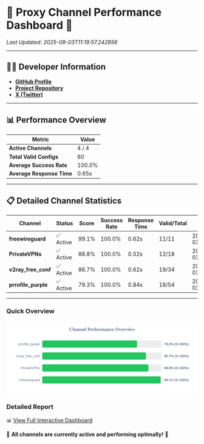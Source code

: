 # 🌟 Proxy Channel Performance Dashboard 🌟

_Last Updated: 2025-08-03T11:19:57.242856_

---

## 👩‍💻 Developer Information

- **[GitHub Profile](https://github.com/4n0nymou3)**  
- **[Project Repository](https://github.com/4n0nymou3/multi-proxy-config-fetcher)**  
- **[X (Twitter)](https://x.com/4n0nymou3)**  

---

## 📊 Performance Overview

| Metric                | Value       |
|-----------------------|-------------|
| **Active Channels**   | 4 / 4       |
| **Total Valid Configs** | 60          |
| **Average Success Rate** | 100.0%      |
| **Average Response Time** | 0.65s       |

---

## 📋 Detailed Channel Statistics

| Channel          | Status     | Score  | Success Rate | Response Time | Valid/Total | Last Success               |
|------------------|------------|--------|--------------|---------------|-------------|----------------------------|
| **freewireguard**  | ✅ Active  | 99.1%  | 100.0% | 0.62s         | 11/11       | 2025-08-03T11:19:57.240999 |
| **PrivateVPNs**  | ✅ Active  | 88.8%  | 100.0% | 0.52s         | 12/18       | 2025-08-03T11:19:56.602172 |
| **v2ray_free_conf**  | ✅ Active  | 86.7%  | 100.0% | 0.62s         | 19/34       | 2025-08-03T11:19:56.044334 |
| **prrofile_purple**  | ✅ Active  | 79.3%  | 100.0% | 0.84s         | 18/54       | 2025-08-03T11:19:55.368839 |

---

### Quick Overview
<div align="center">
  <a href="https://raw.githubusercontent.com/nullluser/NullRepo/refs/heads/main/assets/channel_stats_chart.svg">
    <img src="https://raw.githubusercontent.com/nullluser/NullRepo/refs/heads/main/assets/channel_stats_chart.svg" alt="Source Performance Statistics" width="800">
  </a>
</div>

### Detailed Report
📊 [View Full Interactive Dashboard](https://htmlpreview.github.io/?https://github.com/nullluser/NullRepo/blob/main/assets/performance_report.html)

🎉 **All channels are currently active and performing optimally!** 🎉
